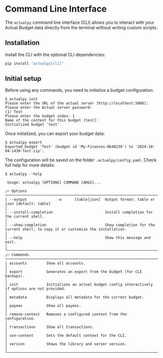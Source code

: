 # Command Line Interface

The `actualpy` command line interface (CLI) allows you to interact with your Actual Budget data directly
from the terminal without writing custom scripts.

## Installation

Install the CLI with the optional CLI dependencies:

```bash
pip install "actualpy[cli]"
```

## Initial setup

Before using any commands, you need to initialize a budget configuration:

```console
$ actualpy init
Please enter the URL of the actual server [http://localhost:5006]:
Please enter the Actual server password:
(1) Test
Please enter the budget index: 1
Name of the context for this budget [test]:
Initialized budget 'test'
```

Once initialized, you can export your budget data:

```console
$ actualpy export
Exported budget 'Test' (budget id 'My-Finances-0b46239') to '2024-10-04-1438-Test.zip'.
```

The configuration will be saved on the folder `.actualpy/config.yaml`. Check full help for more details:

```console
$ actualpy --help

 Usage: actualpy [OPTIONS] COMMAND [ARGS]...

╭─ Options ──────────────────────────────────────────────────────────────────────────────────────────────────────────────────────────────────────────────────╮
│ --output              -o      [table|json]  Output format: table or json [default: table]                                                                  │
│ --install-completion                        Install completion for the current shell.                                                                      │
│ --show-completion                           Show completion for the current shell, to copy it or customize the installation.                               │
│ --help                                      Show this message and exit.                                                                                    │
╰────────────────────────────────────────────────────────────────────────────────────────────────────────────────────────────────────────────────────────────╯
╭─ Commands ─────────────────────────────────────────────────────────────────────────────────────────────────────────────────────────────────────────────────╮
│ accounts         Show all accounts.                                                                                                                        │
│ export           Generates an export from the budget (for CLI backups).                                                                                    │
│ init             Initializes an actual budget config interactively if options are not provided.                                                            │
│ metadata         Displays all metadata for the current budget.                                                                                             │
│ payees           Show all payees.                                                                                                                          │
│ remove-context   Removes a configured context from the configuration.                                                                                      │
│ transactions     Show all transactions.                                                                                                                    │
│ use-context      Sets the default context for the CLI.                                                                                                     │
│ version          Shows the library and server version.                                                                                                     │
╰────────────────────────────────────────────────────────────────────────────────────────────────────────────────────────────────────────────────────────────╯
```
